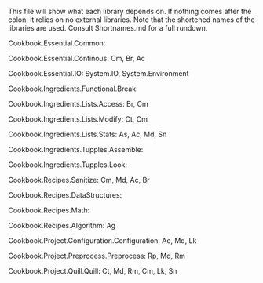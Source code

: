 This file will show what each library depends on. If nothing comes after the colon, it relies on no external libraries. Note that the shortened names of the libraries are used. Consult Shortnames.md for a full rundown.

Cookbook.Essential.Common:

Cookbook.Essential.Continous: Cm, Br, Ac

Cookbook.Essential.IO:  System.IO, System.Environment

Cookbook.Ingredients.Functional.Break:

Cookbook.Ingredients.Lists.Access: Br, Cm

Cookbook.Ingredients.Lists.Modify: Ct, Cm

Cookbook.Ingredients.Lists.Stats: As, Ac, Md, Sn

Cookbook.Ingredients.Tupples.Assemble: 

Cookbook.Ingredients.Tupples.Look: 

Cookbook.Recipes.Sanitize: Cm, Md, Ac, Br

Cookbook.Recipes.DataStructures:

Cookbook.Recipes.Math:

Cookbook.Recipes.Algorithm: Ag

Cookbook.Project.Configuration.Configuration: Ac, Md, Lk

Cookbook.Project.Preprocess.Preprocess: Rp, Md, Rm

Cookbook.Project.Quill.Quill: Ct, Md, Rm, Cm, Lk, Sn
